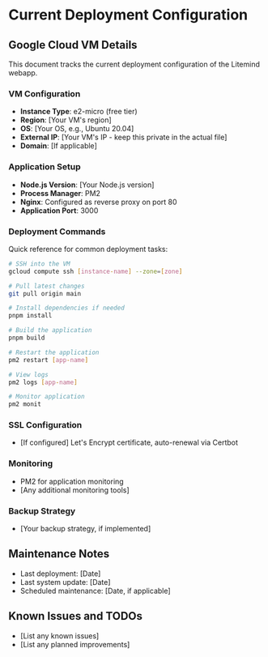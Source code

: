 # Current Deployment Configuration

## Google Cloud VM Details

This document tracks the current deployment configuration of the Litemind webapp.

### VM Configuration

- **Instance Type**: e2-micro (free tier)
- **Region**: [Your VM's region]
- **OS**: [Your OS, e.g., Ubuntu 20.04]
- **External IP**: [Your VM's IP - keep this private in the actual file]
- **Domain**: [If applicable]

### Application Setup

- **Node.js Version**: [Your Node.js version]
- **Process Manager**: PM2
- **Nginx**: Configured as reverse proxy on port 80
- **Application Port**: 3000

### Deployment Commands

Quick reference for common deployment tasks:

```bash
# SSH into the VM
gcloud compute ssh [instance-name] --zone=[zone]

# Pull latest changes
git pull origin main

# Install dependencies if needed
pnpm install

# Build the application
pnpm build

# Restart the application
pm2 restart [app-name]

# View logs
pm2 logs [app-name]

# Monitor application
pm2 monit
```

### SSL Configuration

- [If configured] Let's Encrypt certificate, auto-renewal via Certbot

### Monitoring

- PM2 for application monitoring
- [Any additional monitoring tools]

### Backup Strategy

- [Your backup strategy, if implemented]

## Maintenance Notes

- Last deployment: [Date]
- Last system update: [Date]
- Scheduled maintenance: [Date, if applicable]

## Known Issues and TODOs

- [List any known issues]
- [List any planned improvements]
